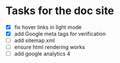 # Tasks for the doc site
- [X] fix hover links in light mode
- [X] add Google meta tags for verification
- [ ] add sitemap.xml
- [ ] ensure html rendering works
- [ ] add google analytics 4